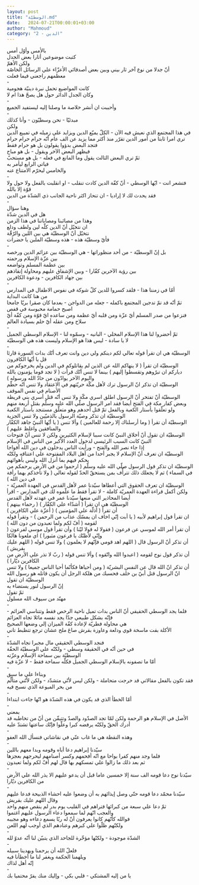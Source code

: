 ```yaml
---
layout: post
title: "الوسطيّة.md"
date:   2024-07-21T00:00:01+03:00
author: "Mahmoud"
category: "2 - الدين"
---
```

بالأمس وأوّل أمس\
كتبت موضوعين أثارا بعض الجدل\
ولكن الأهمّ\
أنّ جدلا من نوع آخر ثار بيني وبين بعض أصدقائي الأعزّاء علي
الرسائل الخاصّة\
معظمهم راجعني فيما فعلت\
-\
كانت المواضيع تحمل نبرة دينيّة هجومية\
وكان الجدل الدائر حول هل يصحّ هذا ام لا\
-\
وأحببت ان أنشر خلاصة ما وصلنا إليه ليستفيد
الجميع\
-\
مبدئيّا - نحن وسطيّون - وأنا كذلك\
ولكن\
في هذا المجتمع الذي نعيش فيه الآن - الكلّ يميّع الدين
ويزايد علي زميله في تمييع الدين\
تري امرا ثابتا من أمور الدين تقرّر منذ أكثر مما يزيد عن
الف عام أنّه حرام حرام حرام\
فتجد البعض بدؤوا يقولون بل هو حرام فقط\
فيظهر البعض الآخر ويقول - بل هو مباح\
ثمّ تري البعض الثالث يقول وما المانع في فعله - بل هو
مستحبّ\
فياتي الرابع ليأمر به\
والخامس ليحرّم الامتناع عنه\
-\
فتشعر انت - ايّها الوسطي - أنّ كفّة الدين كادت تنقلب - او
انقلبت بالفعل ولا حول ولا قوّة إلا بالله\
فقد يحدث لك لا إراديا - ان تنحاز اكثر ناحية الجانب ذي
الشدّة من الدين\
-\
وهنا سؤال\
هل في الدين شدّة\
وهذا من مصائبنا ومصاباتنا في هذا الزمن\
ان نتخيّل أنّ الدين كلّه لين ولطف ودلع\
نتخيّل أنّ الوسطيّة هي بين اللين والرّقّة\
فأيّ وسطيّة هذه - هذه وسطيّة الملبن يا حضرات\
-\
بل إنّ الوسطيّة - من أحد منظوراتها - هي الوسطيّة بين عزائم
الدين ورخصه\
بين عزّة الإسلام ورحمته\
بين عظمة المسلم وتواضعه\
بين رؤية الآخرين كفّارا - وبين الإشفاق عليهم ومحاولة
إنقاذهم\
بين جهاد الكافرين - ودعوة الكافرين\
-\
أمّا في زمننا هذا - فلقد كسروا للدين كلّ شوكة في نفوس
الاطفال في المدارس\
من هنا كانت البداية\
ثمّ أنّه قد تمّ تدجين المجتمع باكمله - جعله من الدواجن -
بعدما كان صقرا بريّا جامحا اصبح حمامة محبوسة في قفص\
فنزعوا من صدر المسلم أيّ عزّة ومن قلبه أيّ عظمة ومن ساعده
ايّ قوّة ومن كفّة أيّ سلاح ومن عقله أيّ حلم بسيادة العالم\
-\
ثمّ أحضروا لنا هذا الإسلام المخلي - البانيه - وسمّوه لنا -
الإسلام الوسطي الجميل\
لا يا سادة - ليس هذا هو الإسلام وليست هذه هي
الوسطيّة\
-\
الوسطيّة هي ان تقرأ قوله تعالي لكم دينكم ولي دين وانت
تعرف أنّك بدات السورة قارئا قل يا أيّها الكافرون\
الوسطيّة ان تقرأ ( لا ينهاكم الله عن الذين لم يقاتلوكم في
الدين ولم يخرجوكم من دياركم ان تبرّوهم وتقسطوا إليهم ) بينما لا تنس أنّك
قرأت ( لا تجد قوما يؤمنون بالله واليوم الآخر يوادّون من حادّ الله
ورسوله )\
الوسطيّة ان تذكر انّ الرسول ترك لأهل مكّة حريّتهم في
الاعتقاد ولا تنس انّه حطّم الأصنام في نفس الموقف\
الوسطيّة أنّ تفتخر أنّ الرسول اطلق اسري مكّة ولا تنس أنّه قتل
أسري بني قريظة وبعض كفار مكة في الفتح أيضا فقد امر الرسول صلّي الله عليه
وسلّم بقتل أربعة منهم ولو تعلّقوا بأستار الكعبة وبالفعل تمّ قتل أحدهم وهو
متعلّق مستنجد بأستار الكعبة\
الوسطيّة ان تذكر وصيّة الرسول بالذميّين ولا تنس
الجزية\
الوسطيّة أن تقرأ ( وما أرسلناك إلا رحمة للعالمين ) وألا
تنس ( يا أيّها النبيّ جاهد الكفّار والمنافقين واغلظ عليهم )\
الوسطيّة ان تقول أنّ أخلاق النبيّ كانت سببا لإسلام الكثيرين
ولكن لا تنس أنّ فتوحات النبيّ كانت السبب الرئيسي لدخول العدد الأكبر من
الناس في الإسلام\
إذا جاء نصر الله والفتح - ورأيت الناس يدخلون في دين الله
أفواجا\
الوسطيّة ان تعرف أنّ الإسلام لا يجبر أحدا من أهل البلاد
المفتوحة علي اعتناقه ولكنّه يحكم فيهم بما أنزل الله وليس بأهوائهم\
الوسطيّة ان تذكر قول الرسول صلّي الله عليه وسلّم ( ارحموا
من في الأرض يرحمكم من في السماء ) ثم لا يجعلك ذلك تترأّف بمن يستحقّ الحدّ
لقوله تعالي ( ولا تأخذكم بهما رأفة في دين الله )\
الوسطيّة ان تعرف الحقوق التي أعطاها سيّدنا عمر لأهل القدس
في العهدة العمريّة - ولكن أكمل قراءة العهدة العمريّة كاملة - لا تقرأ فقط
ما علّموه لك في المدارس - اقرأ أيضا المحاذير التي منعها سيّدنا عمر في
عهدته لأهل القدس\
الوسطيّة هي ان تقرأ ( أشدّاء علي الكفّار ) ( رحماء
بينهم )\
أن تقرأ ( أذلّة علي المؤمنين ) ( أعزّة علي الكافرين
)\
ان تقرأ قول إبراهيم لأبيه ( يا أبت إنّي اخاف ان يمسّك عذاب
من الرحمن ) - وتقرأ قوله لقومه ( أفّ لكم ولما تعبدون من دون الله
)\
أن تقرأ أمر الله لموسي عن فرعون ( فقولا له قولا ليّنا )
وأن تقرأ قول موسي لفرعون ( وإنّي لأظنّك يا فرعون مثبورا ) اي ملعونا
هالكا\
أن تذكر أنّ الرسول قال ( اللهم اهد قومي فإنّهم لا يعلمون )
ولا تنس قوله ( اللهم عليك بقريش )\
أن تذكر قول نوح لقومه ( اعبدوا الله واتّقوه ) وألا تنس
قوله ( ربّ لا تذر علي الأرض من الكافرين ديّارا )\
أن تذكر انّ الله قال عن النفس البشريّة ( ومن أحياها فكأنّما
أحيا الناس جميعا ) ولا تنس انّ الرسول قتل أبيّ بن خلف فحسبك من هلكة الرجل
أن يكون قاتله هو رسول الله\
الوسطيّة ان تقول\
إنّ الرسول لنور يستضاء به\
ثمّ تقول\
مهنّد من سيوف الله مسلول\
-\
فلما يجد الوسطي الحقيقي أنّ الناس بدات تميل ناحية الرخص
فقط وتتناسي العزائم - فإنّه بشكل طبيعي جدّا يجد نفسه مائلا تجاه
العزائم\
هي محاولة فطريّة لإعادة كفّة الميزان إلي وضعها
الصحيح\
الأكلة بقت ماسخة قوي ودلعة وعاوزة بقرش صاغ ملح عشان ترجع
تتظبط تاني\
-\
فنجد الوسطي الحقيقي مال مجبرا تجاه الشدّة\
في حين أنّه في الحقيقة وسطي - ولكنّه علي الوسطيّة
الحقّة\
الوسطيّة بين سماحة الإسلام وعزّته\
أمّا ما تصفونه بالإسلام الوسطي الجميل فكلّه سماحة فقط - لا
عزّة فيه\
-\
وبناءا علي ما سبق\
فقد تكون بالفعل مقالاتي قد خرجت متحاملة - ولكن ليس لأنّي
متشدّد - ولكن لأنّني متألّم من بحر الميوعة الذي نسبح فيه\
-\
أمّا الخطأ الذي قد يكون في هذه الشدّة هو انّها جاءت
ابتداءا\
-\
بمعني\
الأصل في الإسلام هو الرحمة ولكن لمّا تجد الصدّود والصدّ
وتتيقّن من أنّ من تخاطبه قد أدرك الحقّ ولكنّه يرفضه كبرا وعلّوا فإنّك ساعتها
تشتدّ عليه\
-\
وهذه النقطة هي ما غاب عنّي في نقاشاتي فنسأل الله
العفو\
-\
سيّدنا إبراهيم دعا أباه وقومه وبدا معهم باللين\
فلما وجد منهم كفرا بواحا مع انّه أفحمهم وكسر أصنامهم
ليحرجهم بعجزها\
ثم بعد ذلك ما زالوا علي تمسكهم بها قال لهم أفّ لكم ولما
تعبدون\
-\
سيّدنا نوح دعا قومه الف سنة إلا خمسين عاما قبل أن يدعو
عليهم الا يذر الله علي الأرض من الكافرين ديّارا\
-\
سيّدنا محمّد دعا قومه حتّي وصل إيذائهم به أن وضعوا عليه
احشاء الذبيحة فدعا عليهم وقال اللهم عليك بقريش\
ثمّ دعا علي سبعة من كبرائها فتراهم في القليب يوم بدر لم
ينقص منهم واحد\
والعجب انّهم لما سمعوا دعاء الرسول عليهم اغتموا\
فوالله كأنّهم كانوا يعرفون أنّ له ربّا يسمع دعاءه وهو
مجيبه\
ولكنّهم ظلّوا علي كبرهم وعنادهم الذي أوجب لهم
اللعن\
-\
الشدّة موجودة - ولكنّها مؤخّرة للجاحد الذي يتبيّن لنا أنّه
عدوّ لله\
-\
فلعلّ الله أن يرحمنا ويهدينا سبيله\
ويلهمنا الحكمة ويغفر لنا ما أخطأنا فيه\
إنّه أهل لذاك\
-\
يا من إليه المشتكي - قلبي بكي - وإليك منك يفرّ محتميا
بك
